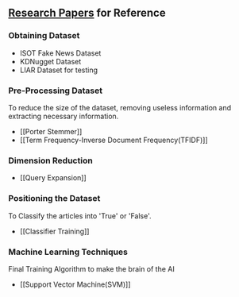 ## [Research Papers](Research%20Papers.md) for Reference
### Obtaining Dataset
- ISOT Fake News Dataset
- KDNugget Dataset
- LIAR Dataset for testing
### Pre-Processing Dataset
To reduce the size of the dataset, removing useless information and extracting necessary information.
- [[Porter Stemmer]]
- [[Term Frequency-Inverse Document Frequency(TFIDF)]]
### Dimension Reduction
- [[Query Expansion]]
### Positioning the Dataset
To Classify the articles into 'True' or 'False'.
- [[Classifier Training]]
### Machine Learning Techniques
Final Training Algorithm to make the brain of the AI
- [[Support Vector Machine(SVM)]]
